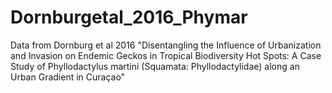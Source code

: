 # Dornburgetal_2016_Phymar
Data from Dornburg et al 2016 "Disentangling the Influence of Urbanization and Invasion on Endemic Geckos in Tropical Biodiversity Hot Spots: A Case Study of Phyllodactylus martini (Squamata: Phyllodactylidae) along an Urban Gradient in Curaçao"
